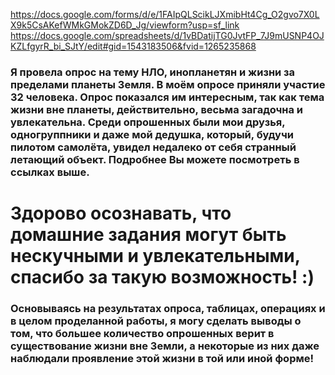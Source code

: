 https://docs.google.com/forms/d/e/1FAIpQLScikLJXmibHt4Cg_O2gvo7X0LX9k5CsAKefWMkGMokZD6D_Jg/viewform?usp=sf_link
https://docs.google.com/spreadsheets/d/1vBDatijTG0JvtFP_7J9mUSNP4OJKZLfgyrR_bi_SJtY/edit#gid=1543183506&fvid=1265235868
### Я провела опрос на тему НЛО, инопланетян и жизни за пределами планеты Земля. В моём опросе приняли участие 32 человека. Опрос показался им интересным, так как тема жизни вне планеты, действительно, весьма загадочна и увлекательна. Среди опрошенных были мои друзья, одногруппники и даже мой дедушка, который, будучи пилотом самолёта, увидел недалеко от себя странный летающий объект. Подробнее Вы можете посмотреть в ссылках выше. 
# Здорово осознавать, что домашние задания могут быть нескучными и увлекательными, спасибо за такую возможность! :)
### Основываясь на результатах опроса, таблицах, операциях и в целом проделанной работы, я могу сделать выводы о том, что большее количество опрошенных верит в существование жизни вне Земли, а некоторые из них даже наблюдали проявление этой жизни в той или иной форме! 
